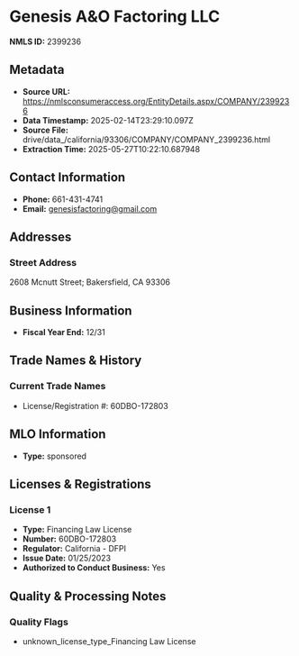 # Genesis A&O Factoring LLC

**NMLS ID:** 2399236

## Metadata
- **Source URL:** https://nmlsconsumeraccess.org/EntityDetails.aspx/COMPANY/2399236
- **Data Timestamp:** 2025-02-14T23:29:10.097Z
- **Source File:** drive/data_/california/93306/COMPANY/COMPANY_2399236.html
- **Extraction Time:** 2025-05-27T10:22:10.687948

## Contact Information
- **Phone:** 661-431-4741
- **Email:** genesisfactoring@gmail.com

## Addresses
### Street Address
2608 Mcnutt Street; Bakersfield, CA 93306

## Business Information
- **Fiscal Year End:** 12/31

## Trade Names & History
### Current Trade Names
- License/Registration #: 60DBO-172803

## MLO Information
- **Type:** sponsored

## Licenses & Registrations

### License 1
- **Type:** Financing Law License
- **Number:** 60DBO-172803
- **Regulator:** California - DFPI
- **Issue Date:** 01/25/2023
- **Authorized to Conduct Business:** Yes

## Quality & Processing Notes
### Quality Flags
- unknown_license_type_Financing Law License
